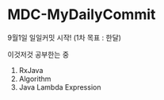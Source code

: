 # MDC-MyDailyCommit

9월1일 일일커밋 시작! (1차 목표 : 한달)

이것저것 공부한는 중


1. RxJava
2. Algorithm
3. Java Lambda Expression
